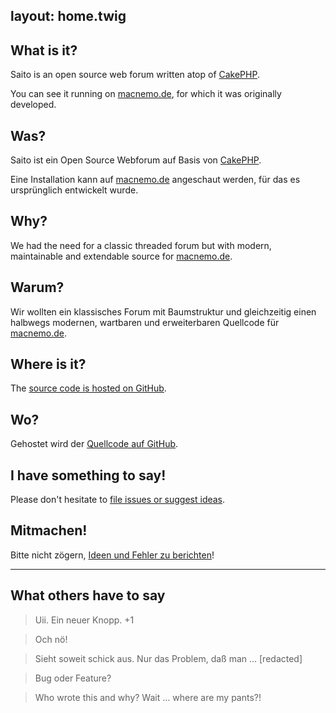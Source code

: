 layout:	home.twig
---

<div class="row">
<div class="span5" markdown="1">

##	What is it?

Saito is an open source web forum written atop of [CakePHP].

You can see it running on [macnemo.de], for which it was
originally developed.

</div>
<div class="span5" markdown="1">

## Was?

Saito ist ein Open Source Webforum auf Basis von [CakePHP].

Eine Installation kann auf [macnemo.de] angeschaut werden, für das es ursprünglich entwickelt wurde.

</div>
</div>


<div class="row">
<div class="span5" markdown="1">

## Why?

We had the need for a classic threaded forum but with modern, maintainable and extendable source for [macnemo.de].

</div>
<div class="span5" markdown="1">

## Warum?

Wir wollten ein klassisches Forum mit Baumstruktur und gleichzeitig einen halbwegs modernen, wartbaren und erweiterbaren Quellcode für [macnemo.de].

</div>
</div>

<div class="row">
<div class="span5" markdown="1">

## Where is it?

The [source code is hosted on GitHub][Saito Code].

</div>
<div class="span5" markdown="1">

## Wo?

Gehostet wird der [Quellcode auf GitHub][Saito Code].

</div>
</div>

<div class="row">
<div class="span5" markdown="1">

## I have something to say!

Please don't hesitate to [file issues or suggest ideas][Saito Issues].

</div>
<div class="span5" markdown="1">

## Mitmachen!

Bitte nicht zögern, [Ideen und Fehler zu berichten][Saito Issues]!

</div>
</div>

---

<div class="row">
<div class="span6 offset2" markdown="1">

## What others have to say

<blockquote cite="Blinder Passagier">
Uii. Ein neuer Knopp. +1
</blockquote>

<blockquote cite="msc">
Och nö!
</blockquote>

<blockquote cite="cyrus">
Sieht soweit schick aus. Nur das Problem, daß man … [redacted]
</blockquote>

<blockquote cite="Blinder Passagier">
Bug oder Feature?
</blockquote>

<blockquote cite="Schlaefer">
Who wrote this and why? Wait … where are my pants?!
</blockquote>



</div>
</div>

[CakePHP]: http://cakephp.org/
[macnemo.de]: http://macnemo.de
[Saito Code]: https://github.com/Schlaefer/Saito
[Saito Issues]: https://github.com/Schlaefer/Saito/issues
